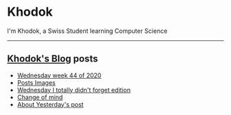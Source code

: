 # Khodok

I'm Khodok, a Swiss Student learning Computer Science

---

## [Khodok's Blog] posts

<!-- BLOG-POST-LIST:START -->
- [Wednesday week 44 of 2020](https://blog.khodok.xyz/post/wednesday-week-44-of-2020/)
- [Posts Images](https://blog.khodok.xyz/post/posts-images/)
- [Wednesday I totally didn't forget edition](https://blog.khodok.xyz/post/wednesday-i-totally-didnt-forget-edition/)
- [Change of mind](https://blog.khodok.xyz/post/change-of-mind/)
- [About Yesterday's post](https://blog.khodok.xyz/post/about-yesterdays-post/)
<!-- BLOG-POST-LIST:END -->

[khodok's blog]: https://khoding.github.io/Khodirect/khoBlog "Khodok's Blog"
